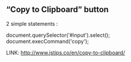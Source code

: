 “Copy to Clipboard” button
---------------------------

2 simple statements : 

document.querySelector('#input').select();
document.execCommand('copy');

LINK: http://www.jstips.co/en/copy-to-clipboard/